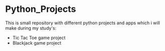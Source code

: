 # Python_Projects

This is small repository with different python projects and apps which i will make during my study's:
* Tic Tac Toe game project
* Blackjack game project
